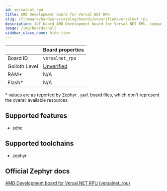 ```yaml
---
id: versalnet_rpu
title: AMD Development board for Versal NET RPU
slug: /firmware/hardware/catalog/boards/unverified/versalnet_rpu
description: IoT board AMD Development board for Versal NET RPU, compatible with Golioth at unverified level.
image: /img/boards/null
sidebar_class_name: hide-item
---
```


[//]: # (This is an auto-generated file, do not edit! Changes to it will be lost upon re-generation)



|                | Board properties     |
| -------------  | -------------------- |
| Board ID       | `versalnet_rpu` |
| Golioth Level  | [Unverified](/firmware/hardware#unverified-boards) |
| RAM*           | N/A |
| Flash*         | N/A |

\* values are as reported by Zephyr `.yaml` board files, which don't represent the overall available resources



## Supported features

* sdhc

## Supported toolchains

* zephyr

## Official Zephyr docs

[AMD Development board for Versal NET RPU (versalnet_rpu)](https://docs.zephyrproject.org/latest/boards/amd/versalnet_rpu/doc/index.html)
